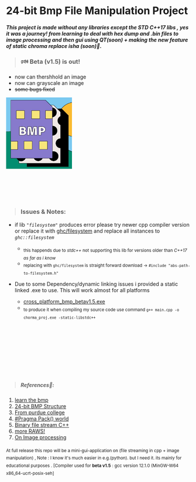 # __24-bit Bmp File Manipulation Project__ 

##### This project is made without any libraries except the STD C++17 libs , yes it was a journey!  from learning to deal with hex dump and .bin files to image processing and then gui using QT(soon)  + making the new feature of static chroma replace isha (soon)💙.

> ### 🕬 Beta (v1.5) is out!
 * now can thershhold an image 
 * now can grayscale an image 
 * ~~some bugs fixed~~

![ alt text for screen readers](assets/Bmp_chorma.png "icon") 


</br>
</br>
</br>
</br>

> ### Issues &  Notes:

* if lib *`"filesystem"`* produces error please try newer cpp compiler version or replace it with [ghc/filesystem](https://github.com/gulrak/filesystem/releases) and replace all instances to *`ghc::filesystem`*
  - <sub> this happends due to *stdc++* not supporting this lib for versions older than *C++17* _as far as i know_ </sub>
  * <sub> replacing with `ghc/filesystem` is straight forward download -> `#include "abs-path-to-filesystem.h"` </sub>

* Due to some Dependency/dynamic linking issues i provided a static linked .exe  to use. This will work almost for all platforms
  - [cross_platform_bmp_betav1.5.exe](https://github.com/orsnaro/Static_chroma_bmp/blob/master/cross_platform_bmp_betav1.5.exe)
  * <sub> to produce it when compiling my source code use command `g++ main.cpp -o chorma_proj.exe -static-libstdc++` </sub>

</br>
</br>
</br>
</br>
</br>
</br>
</br>
</br>

> ##### References📄: 
  
1. [learn the  bmp](https://www.drdobbs.com/architecture-and-design/the-bmp-file-format-part-1/184409517)
2. [24-bit BMP Structure](https://upload.wikimedia.org/wikipedia/commons/7/75/BMPfileFormat.svg)
3. [From purdue college](https://engineering.purdue.edu/ece264/17au/hw/HW15)
4. [#Pragma Pack() world](https://learn.microsoft.com/en-us/cpp/preprocessor/pack?view=msvc-170)
5. [Binary file stream C++](https://www.eecs.umich.edu/courses/eecs380/HANDOUTS/cppBinaryFileIO-2.html)
6. [more RAWS!](https://cplusplus.com/articles/DzywvCM9/)
7. [On Image processing](https://web.stanford.edu/class/ee368/handouts.html)



<sub>At full release this repo will be a mini-gui-application on (file streaming in cpp  + image manipulation)  , Note : I know it's much easier in e.g.(python). but I need it.   its  mainly for  educational purposes . [Compiler used for __beta v1.5__ : gcc version 12.1.0 (MinGW-W64 x86_64-ucrt-posix-seh]</sub> 
